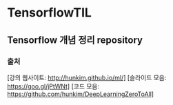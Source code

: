 # TensorflowTIL
## Tensorflow 개념 정리 repository 
### 출처 
[강의 웹사이트: http://hunkim.github.io/ml/]
[슬라이드 모음: https://goo.gl/jPtWNt]
[코드 모음: https://github.com/hunkim/DeepLearningZeroToAll]
